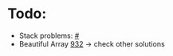 # Todo:

- Stack problems: [#](http://bit.ly/2uCxtJK)
- Beautiful Array [932](https://leetcode.com/problems/beautiful-array/) -> check other solutions

